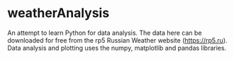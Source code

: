 # weatherAnalysis
An attempt to learn Python for data analysis.
The data here can be downloaded for free from the rp5 Russian Weather website (https://rp5.ru). Data analysis and plotting uses the numpy, matplotlib and pandas libraries.
